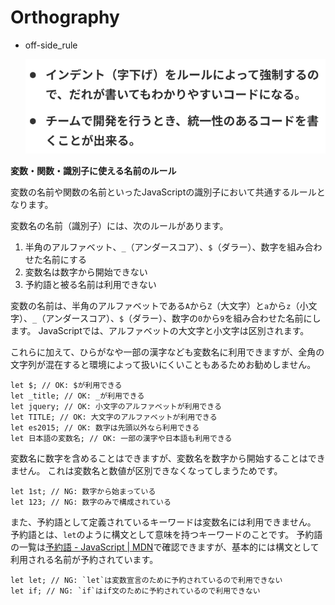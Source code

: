 # Orthography

- off-side_rule
    
    ![2D7697EB-2E66-48A1-80A8-ED3D8AEE6AC7.jpeg](Orthography%203011ea7423a34460a049cf81969f9724/2D7697EB-2E66-48A1-80A8-ED3D8AEE6AC7.jpeg)
    

**変数・関数・識別子に使える名前のルール**

変数の名前や関数の名前といったJavaScriptの識別子において共通するルールとなります。

変数名の名前（識別子）には、次のルールがあります。

1. 半角のアルファベット、`_`（アンダースコア）、`$`（ダラー）、数字を組み合わせた名前にする
2. 変数名は数字から開始できない
3. 予約語と被る名前は利用できない

変数の名前は、半角のアルファベットである`A`から`Z`（大文字）と`a`から`z`（小文字）、`_`（アンダースコア）、`$`（ダラー）、数字の`0`から`9`を組み合わせた名前にします。 JavaScriptでは、アルファベットの大文字と小文字は区別されます。

これらに加えて、ひらがなや一部の漢字なども変数名に利用できますが、全角の文字列が混在すると環境によって扱いにくいこともあるためお勧めしません。

```
let $; // OK: $が利用できる
let _title; // OK: _が利用できる
let jquery; // OK: 小文字のアルファベットが利用できる
let TITLE; // OK: 大文字のアルファベットが利用できる
let es2015; // OK: 数字は先頭以外なら利用できる
let 日本語の変数名; // OK: 一部の漢字や日本語も利用できる

```

変数名に数字を含めることはできますが、変数名を数字から開始することはできません。 これは変数名と数値が区別できなくなってしまうためです。

```
let 1st; // NG: 数字から始まっている
let 123; // NG: 数字のみで構成されている

```

また、予約語として定義されているキーワードは変数名には利用できません。 予約語とは、`let`のように構文として意味を持つキーワードのことです。 予約語の一覧は[予約語 - JavaScript | MDN](https://developer.mozilla.org/ja/docs/Web/JavaScript/Reference/Lexical_grammar)で確認できますが、基本的には構文として利用される名前が予約されています。

```
let let; // NG: `let`は変数宣言のために予約されているので利用できない
let if; // NG: `if`はif文のために予約されているので利用できない

```